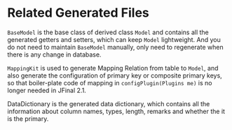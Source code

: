 # Related Generated Files
`BaseModel` is the base class of derived class `Model` and contains all the generated getters and setters, which can keep `Model` lightweight. And you do not need to maintain `BaseModel` manually, only need to regenerate when there is any change in database.

`MappingKit` is used to generate  Mapping Relation from table to `Model`, and also generate the configuration of primary key or composite primary keys, so that boiler-plate code of mapping in `configPlugin(Plugins me)` is no longer needed in JFinal 2.1.


DataDictionary is the generated data dictionary, which contains all the information about column names, types, length, remarks and whether the it is the primary.
